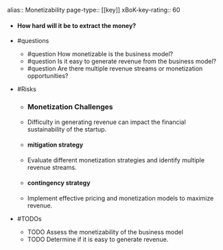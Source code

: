 alias:: Monetizability
page-type:: [[key]]
xBoK-key-rating:: 60
- #### How hard will it be to extract the money?
- #questions
  - #question How monetizable is the business model?
  - #question Is it easy to generate revenue from the business model?
  - #question Are there multiple revenue streams or monetization opportunities?
- #Risks

  - ### Monetization Challenges
  - Difficulty in generating revenue can impact the financial sustainability of the startup.
  - #### mitigation strategy
  - Evaluate different monetization strategies and identify multiple revenue streams.
  - #### contingency strategy
  - Implement effective pricing and monetization models to maximize revenue.
- #TODOs
  - TODO Assess the monetizability of the business model
  - TODO  Determine if it is easy to generate revenue.


